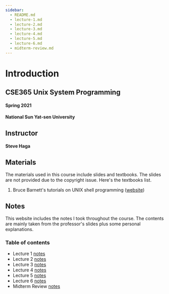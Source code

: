 ```yaml
---
sidebar:
  - README.md
  - lecture-1.md
  - lecture-2.md
  - lecture-3.md
  - lecture-4.md
  - lecture-5.md
  - lecture-6.md
  - midterm-review.md
---
```


# Introduction
## CSE365 Unix System Programming
#### Spring 2021
#### National Sun Yat-sen University

## Instructor
#### Steve Haga

## Materials
The materials used in this course include slides and textbooks. The slides are not provided due to the copyright issue. Here's the textbooks list.

1. Bruce Barnett's tutorials on UNIX shell programming ([website](https://www.grymoire.com/Unix/))

## Notes
This website includes the notes I took throughout the course. The contents are mainly taken from the professor's slides plus some personal explanations.
### Table of contents

- Lecture 1 [notes](./lecture-1)
- Lecture 2 [notes](./lecture-2)
- Lecture 3 [notes](./lecture-3)
- Lecture 4 [notes](./lecture-4)
- Lecture 5 [notes](./lecture-5)
- Lecture 6 [notes](./lecture-6)
- Midterm Review [notes](./midterm-review)
